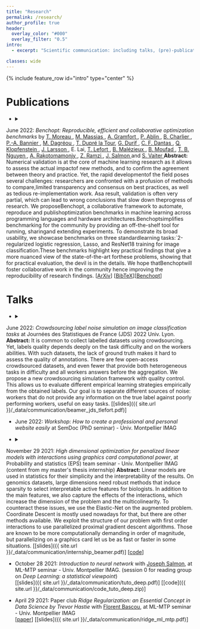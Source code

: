 ```yaml
---
title: "Research"
permalink: /research/
author_profile: true
header:
  overlay_color: "#000"
  overlay_filter: "0.5"
intro:
  - excerpt: "Scientific communication: including talks, (pre)-publications, code and slides when available. *In fine* the serious page."

classes: wide
---
```


{% include feature_row id="intro" type="center" %}

# Publications

- <details><summary>
June 2022: <i>Benchopt: Reproducible, efficient and collaborative optimization benchmarks</i>
by <a href="https://tommoral.github.io/about.html">T. Moreau </a>,  <a href="https://mathurinm.github.io/">M. Massias </a>, <a href="http://alexandre.gramfort.net/">A. Gramfort </a>, <a href="https://pierreablin.com/">P. Ablin </a>, <a href="https://imag.umontpellier.fr/~charlier/index.php?page=index">B. Charlier </a>,  <a href="https://twitter.com/el_pa_b">P.-A. Bannier </a>,  <a href="https://deepai.org/profile/mathieu-dagreou"> M. Dagréou </a>, <a href="https://tomdlt.github.io/#about_me">T. Dupré la Tour</a>, <a href="https://gdurif.perso.math.cnrs.fr/">G. Durif </a>, <a href="https://cassiofragadantas.github.io/">C. F. Dantas </a>, <a href="https://klopfe.github.io/">Q. Klopfenstein </a>, <a href="https://larssonjohan.com/">J. Larsson </a>, E. Lai, <a href="https://tanglef.github.io/">T. Lefort </a>, <a href="https://www.google.com/url?sa=t&rct=j&q=&esrc=s&source=web&cd=&cad=rja&uact=8&ved=2ahUKEwj60YnA0Nz4AhVG0RoKHeXaDxoQFnoECAsQAQ&url=https%3A%2F%2Ffr.linkedin.com%2Fin%2Fbenoit-malezieux-203283148&usg=AOvVaw38uDhnW-gQfAo8_Xfi3fm1">B. Malézieux </a>, <a href="https://t.co/Z0XdSWDuBp">B. Moufad </a>, <a href="https://tbng.github.io/">T. B. Nguyen </a>, <a href="https://twitter.com/rakotal1">A. Rakotomamonjy </a>, <a href="https://zaccharieramzi.fr/">Z. Ramzi </a>, <a href="http://josephsalmon.eu/">J. Salmon </a> and <a href="http://samuelvaiter.com/"> S. Vaiter </a></summary>
<b> Abstract: </b>
Numerical validation is at the core of machine learning research as it allows to assess the actual impactof new methods, and to confirm the agreement between theory and practice. Yet, the rapid developmentof the field poses several challenges: researchers are confronted with a profusion of methods to compare,limited transparency and consensus on best practices, as well as tedious re-implementation work. Asa result, validation is often very partial, which can lead to wrong conclusions that slow down theprogress of research. We proposeBenchopt, a collaborative framework to automate, reproduce and publishoptimization benchmarks in machine learning across programming languages and hardware architectures.Benchoptsimplifies benchmarking for the community by providing an off-the-shelf tool for running, sharingand extending experiments. To demonstrate its broad usability, we showcase benchmarks on three standardlearning tasks:`2-regularized logistic regression, Lasso, and ResNet18 training for image classification.These benchmarks highlight key practical findings that give a more nuanced view of the state-of-the-art forthese problems, showing that for practical evaluation, the devil is in the details. We hope thatBenchoptwill foster collaborative work in the community hence improving the reproducibility of research findings. </details>
\[[ArXiv](https://arxiv.org/pdf/2206.13424.pdf)\] \[[BibTeX](https://scholar.google.com/scholar_lookup?arxiv_id=2206.13424)\]\[[Benchopt](https://benchopt.github.io/)\]

# Talks

- <details><summary>
June 2022: <i>Crowdsourcing label noise simulation on image classification tasks </i> at Journées des Statistiques de France (JDS) 2022 Univ. Lyon.</summary> <b> Abstract: </b>
It is common to collect labelled datasets using crowdsourcing.
Yet, labels quality depends deeply on the task difficulty and on the workers abilities.
With such datasets, the lack of ground truth makes it hard to assess the quality of annotations.
There are few open-access crowdsourced datasets, and even fewer that provide both heterogeneous tasks in difficulty and all workers answers before the aggregation.
We propose a new crowdsourcing simulation framework with quality control.
This allows us to evaluate different empirical learning strategies empirically from the obtained labels.
Our goal is to separate different sources of noise:
workers that do not provide any information on the true label against poorly performing workers, useful on easy tasks.</details>
\[[slides]({{ site.url }}/_data/communication/beamer_jds_tlefort.pdf)\]

- June 2022: <i>Workshop: How to create a professional and personal website easily </i> at SemDoc (PhD seminar) - Univ. Montpellier IMAG

- <details><summary>
November 29 2021: <i>High dimensional optimization for penalized linear models with interactions using graphics card computational power</i>, at Probability and statistics (EPS) team seminar - Univ. Montpellier IMAG (content from my master's thesis internship)</summary> <b>Abstract:</b>
Linear models are used in statistics for their simplicity and the interpretability of the results.
On genomics datasets, large dimensions need robust methods that induce sparsity to select interpretable active features for biologists. In addition to the main features, we also capture the effects of the interactions, which increase the dimension of the problem and the multicolinearity.
To counteract these issues, we use the Elastic-Net on the augmented problem. Coordinate Descent is mostly used nowadays for that, but there are other methods available.
We exploit the structure of our problem with first order interactions to use parallelized proximal gradient descent algorithms.
Those are known to be more computationally demanding in order of magnitude, but parallelizing on a graphics card let us be as fast or faster in some situations.</details>
\[[slides]({{ site.url }}/_data/communication/internship_beamer.pdf)\]
\[[code](https://github.com/tanglef/interactionsmodel)\]

- October 28 2021: *Introduction to neural network* with [Joseph Salmon](http://josephsalmon.eu/), at ML-MTP seminar - Univ. Montpellier IMAG. (session 0 for reading group on *Deep Learning: a statistical viewpoint*)<br>
\[[slides]({{ site.url }}/_data/communication/tuto_deep.pdf)\] \[[code]({{ site.url }}/_data/communication/code_tuto_deep.zip)\]

- April 29 2021: Paper club *Ridge Regularization: an Essential Concept in Data Science by Trevor Hastie* with [Florent Bascou](https://bascouflorent.github.io/), at ML-MTP seminar - Univ. Montpellier IMAG <br>
 \[[paper](https://arxiv.org/pdf/2006.00371.pdf)\] \[[slides]({{ site.url }}/_data/communication/ridge_ml_mtp.pdf)\]